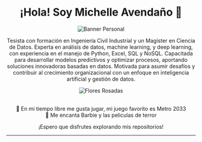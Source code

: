 <h1 align="center">
  ¡Hola! Soy Michelle Avendaño 🌸
</h1>

<p align="center">
  <img src="https://yt3.ggpht.com/ExYAvMvnyydHDpxqOhD1FuFAJmPATK_Uu0goFLgVxkyoqmgI0cTLP9e1h0E5V2x2BKTKup0jkEzK=s500-nd-v1" alt="Banner Personal">
</p>

<p align="center">
Tesista con formación en Ingeniería Civil Industrial y un Magíster en
Ciencia de Datos. Experta en análisis de datos, machine learning,
y deep learning, con experiencia en el manejo de Python, Excel,
SQL y NoSQL. Capacitada para desarrollar modelos predictivos
y optimizar procesos, aportando soluciones innovadoras basadas
en datos. Motivada para asumir desafíos y contribuir al crecimiento
organizacional con un enfoque en inteligencia artificial y gestión de
datos.</p>

<p align="center">
  <img src="https://i.pinimg.com/originals/97/db/2e/97db2ea0b6a8cbed0fe04a1fc3cae17a.jpg" alt="Flores Rosadas">
</p>

<p align="center">
  <br>
  🌸 En mi tiempo libre me gusta jugar, mi juego favorito es Metro 2033
  <br>
  🌸 Me encanta Barbie y las peliculas de terror
  <br>
</p>



<p align="center">
  ¡Espero que disfrutes explorando mis repositorios!
</p>

<hr>

<p align="center">
</p>
